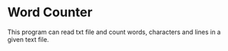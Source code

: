 # Word Counter

This program can read txt file and count words, characters and lines in a given text file.
